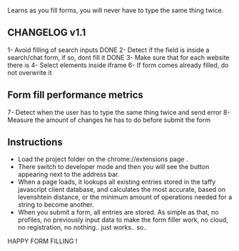 Learns as you fill forms, you will never have to type the same thing twice.

CHANGELOG  v1.1
---------------

1- Avoid filling of search inputs                                           DONE
2- Detect if the field is inside a search/chat form, if so, dont fill it    DONE
3- Make sure that for each website there is 
4- Select elements inside iframe
6- If form comes already filled, do not overwrite it


Form fill performance metrics
-----------------------------

7- Detect when the user has to type the same thing twice and send error
8- Measure the amount of changes he has to do before submit the form


Instructions
------------

- Load the project folder on the chrome://extensions page . 
- There switch to developer mode and then you will see the button appearing next to the address bar. 
- When a page loads, it lookups all existing entries stored in the taffy javascript client database, and calculates the most accurate, based on levenshtein distance, or the minimum amount of operations needed for a string to become another.
- When you submit a form, all entries are stored. As simple as that, no profiles, no previously input data to make the form filler work, no cloud, no registration, no nothing.. just works.. so.. 


HAPPY FORM FILLING !
